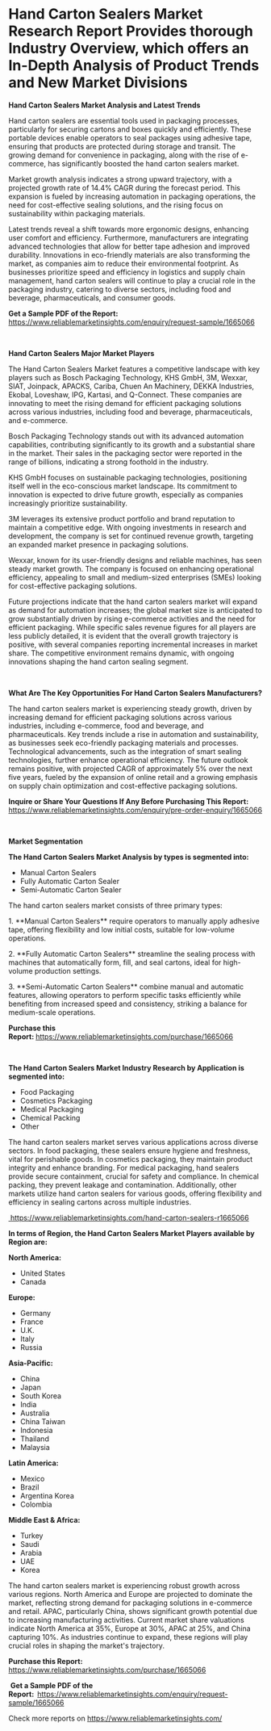 <p><h1>Hand Carton Sealers Market Research Report Provides thorough Industry Overview, which offers an In-Depth Analysis of Product Trends and New Market Divisions</h1></p><p><strong>Hand Carton Sealers Market Analysis and Latest Trends</strong></p>
<p><p>Hand carton sealers are essential tools used in packaging processes, particularly for securing cartons and boxes quickly and efficiently. These portable devices enable operators to seal packages using adhesive tape, ensuring that products are protected during storage and transit. The growing demand for convenience in packaging, along with the rise of e-commerce, has significantly boosted the hand carton sealers market.</p><p>Market growth analysis indicates a strong upward trajectory, with a projected growth rate of 14.4% CAGR during the forecast period. This expansion is fueled by increasing automation in packaging operations, the need for cost-effective sealing solutions, and the rising focus on sustainability within packaging materials. </p><p>Latest trends reveal a shift towards more ergonomic designs, enhancing user comfort and efficiency. Furthermore, manufacturers are integrating advanced technologies that allow for better tape adhesion and improved durability. Innovations in eco-friendly materials are also transforming the market, as companies aim to reduce their environmental footprint. As businesses prioritize speed and efficiency in logistics and supply chain management, hand carton sealers will continue to play a crucial role in the packaging industry, catering to diverse sectors, including food and beverage, pharmaceuticals, and consumer goods.</p></p>
<p><strong>Get a Sample PDF of the Report:&nbsp;</strong> <a href="https://www.reliablemarketinsights.com/enquiry/request-sample/1665066?utm_campaign=2532&utm_medium=2&utm_source=Github&utm_content=ia&utm_term=08032025&utm_id=hand-carton-sealers">https://www.reliablemarketinsights.com/enquiry/request-sample/1665066</a></p>
<p>&nbsp;</p>
<p><strong>Hand Carton Sealers Major Market Players</strong></p>
<p><p>The Hand Carton Sealers Market features a competitive landscape with key players such as Bosch Packaging Technology, KHS GmbH, 3M, Wexxar, SIAT, Joinpack, APACKS, Cariba, Chuen An Machinery, DEKKA Industries, Ekobal, Loveshaw, IPG, Kartasi, and Q-Connect. These companies are innovating to meet the rising demand for efficient packaging solutions across various industries, including food and beverage, pharmaceuticals, and e-commerce.</p><p>Bosch Packaging Technology stands out with its advanced automation capabilities, contributing significantly to its growth and a substantial share in the market. Their sales in the packaging sector were reported in the range of billions, indicating a strong foothold in the industry.</p><p>KHS GmbH focuses on sustainable packaging technologies, positioning itself well in the eco-conscious market landscape. Its commitment to innovation is expected to drive future growth, especially as companies increasingly prioritize sustainability.</p><p>3M leverages its extensive product portfolio and brand reputation to maintain a competitive edge. With ongoing investments in research and development, the company is set for continued revenue growth, targeting an expanded market presence in packaging solutions.</p><p>Wexxar, known for its user-friendly designs and reliable machines, has seen steady market growth. The company is focused on enhancing operational efficiency, appealing to small and medium-sized enterprises (SMEs) looking for cost-effective packaging solutions.</p><p>Future projections indicate that the hand carton sealers market will expand as demand for automation increases; the global market size is anticipated to grow substantially driven by rising e-commerce activities and the need for efficient packaging. While specific sales revenue figures for all players are less publicly detailed, it is evident that the overall growth trajectory is positive, with several companies reporting incremental increases in market share. The competitive environment remains dynamic, with ongoing innovations shaping the hand carton sealing segment.</p></p>
<p>&nbsp;</p>
<p><strong>What Are The Key Opportunities For Hand Carton Sealers Manufacturers?</strong></p>
<p><p>The hand carton sealers market is experiencing steady growth, driven by increasing demand for efficient packaging solutions across various industries, including e-commerce, food and beverage, and pharmaceuticals. Key trends include a rise in automation and sustainability, as businesses seek eco-friendly packaging materials and processes. Technological advancements, such as the integration of smart sealing technologies, further enhance operational efficiency. The future outlook remains positive, with projected CAGR of approximately 5% over the next five years, fueled by the expansion of online retail and a growing emphasis on supply chain optimization and cost-effective packaging solutions.</p></p>
<p><strong>Inquire or Share Your Questions If Any Before Purchasing This Report:</strong> <a href="https://www.reliablemarketinsights.com/enquiry/pre-order-enquiry/1665066?utm_campaign=2532&utm_medium=2&utm_source=Github&utm_content=ia&utm_term=08032025&utm_id=hand-carton-sealers">https://www.reliablemarketinsights.com/enquiry/pre-order-enquiry/1665066</a></p>
<p>&nbsp;</p>
<p><strong>Market Segmentation</strong></p>
<p><strong>The Hand Carton Sealers Market Analysis by types is segmented into:</strong></p>
<p><ul><li>Manual Carton Sealers</li><li>Fully Automatic Carton Sealer</li><li>Semi-Automatic Carton Sealer</li></ul></p>
<p><p>The hand carton sealers market consists of three primary types: </p><p>1. **Manual Carton Sealers** require operators to manually apply adhesive tape, offering flexibility and low initial costs, suitable for low-volume operations. </p><p>2. **Fully Automatic Carton Sealers** streamline the sealing process with machines that automatically form, fill, and seal cartons, ideal for high-volume production settings. </p><p>3. **Semi-Automatic Carton Sealers** combine manual and automatic features, allowing operators to perform specific tasks efficiently while benefiting from increased speed and consistency, striking a balance for medium-scale operations.</p></p>
<p><strong>Purchase this Report:&nbsp;</strong><a href="https://www.reliablemarketinsights.com/purchase/1665066?utm_campaign=2532&utm_medium=2&utm_source=Github&utm_content=ia&utm_term=08032025&utm_id=hand-carton-sealers">https://www.reliablemarketinsights.com/purchase/1665066</a></p>
<p>&nbsp;</p>
<p><strong>The Hand Carton Sealers Market Industry Research by Application is segmented into:</strong></p>
<p><ul><li>Food Packaging</li><li>Cosmetics Packaging</li><li>Medical Packaging</li><li>Chemical Packing</li><li>Other</li></ul></p>
<p><p>The hand carton sealers market serves various applications across diverse sectors. In food packaging, these sealers ensure hygiene and freshness, vital for perishable goods. In cosmetics packaging, they maintain product integrity and enhance branding. For medical packaging, hand sealers provide secure containment, crucial for safety and compliance. In chemical packing, they prevent leakage and contamination. Additionally, other markets utilize hand carton sealers for various goods, offering flexibility and efficiency in sealing cartons across multiple industries.</p></p>
<p><a href="https://www.reliablemarketinsights.com/hand-carton-sealers-r1665066?utm_campaign=2532&utm_medium=2&utm_source=Github&utm_content=ia&utm_term=08032025&utm_id=hand-carton-sealers">&nbsp;https://www.reliablemarketinsights.com/hand-carton-sealers-r1665066</a></p>
<p><strong>In terms of Region, the Hand Carton Sealers Market Players available by Region are:</strong></p>
<p>
    <p> <strong> North America: </strong>
        <ul>
            <li>United States</li>
            <li>Canada</li>
        </ul>
        </p> 
    <p> <strong> Europe: </strong>
        <ul>
            <li>Germany</li>
            <li>France</li>
            <li>U.K.</li>
            <li>Italy</li>
            <li>Russia</li>
        </ul>
        </p> 
    <p> <strong> Asia-Pacific: </strong>
        <ul>
            <li>China</li>
            <li>Japan</li>
            <li>South Korea</li>
            <li>India</li>
            <li>Australia</li>
            <li>China Taiwan</li>
            <li>Indonesia</li>
            <li>Thailand</li>
            <li>Malaysia</li>
        </ul>
        </p> 
    <p> <strong> Latin America: </strong>
        <ul>
            <li>Mexico</li>
            <li>Brazil</li>
            <li>Argentina Korea</li>
            <li>Colombia</li>
        </ul>
        </p> 
    <p> <strong> Middle East & Africa: </strong>
        <ul>
            <li>Turkey</li>
            <li>Saudi</li>
            <li>Arabia</li>
            <li>UAE</li>
            <li>Korea</li>
        </ul>
    </p>
    </p>
<p><p>The hand carton sealers market is experiencing robust growth across various regions. North America and Europe are projected to dominate the market, reflecting strong demand for packaging solutions in e-commerce and retail. APAC, particularly China, shows significant growth potential due to increasing manufacturing activities. Current market share valuations indicate North America at 35%, Europe at 30%, APAC at 25%, and China capturing 10%. As industries continue to expand, these regions will play crucial roles in shaping the market's trajectory.</p></p>
<p><strong>Purchase this Report: </strong><a href="https://www.reliablemarketinsights.com/purchase/1665066?utm_campaign=2532&utm_medium=2&utm_source=Github&utm_content=ia&utm_term=08032025&utm_id=hand-carton-sealers">https://www.reliablemarketinsights.com/purchase/1665066</a></p>
<p>&nbsp;<strong>Get a Sample PDF of the Report:&nbsp;&nbsp;</strong><a href="https://www.reliablemarketinsights.com/enquiry/request-sample/1665066?utm_campaign=2532&utm_medium=2&utm_source=Github&utm_content=ia&utm_term=08032025&utm_id=hand-carton-sealers">https://www.reliablemarketinsights.com/enquiry/request-sample/1665066</a></p>
<p><strong></strong></p>
<p>Check more reports on <a href="https://www.reliablemarketinsights.com/?utm_campaign=2532&utm_medium=2&utm_source=Github&utm_content=ia&utm_term=08032025&utm_id=hand-carton-sealers">https://www.reliablemarketinsights.com/</a></p>